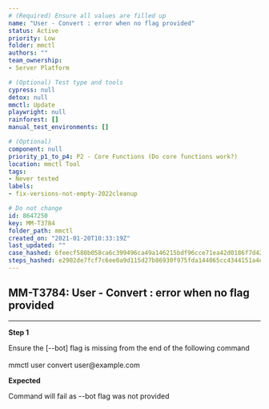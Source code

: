 ```yaml
---
# (Required) Ensure all values are filled up
name: "User - Convert : error when no flag provided"
status: Active
priority: Low
folder: mmctl
authors: ""
team_ownership: 
- Server Platform

# (Optional) Test type and tools
cypress: null
detox: null
mmctl: Update
playwright: null
rainforest: []
manual_test_environments: []

# (Optional)
component: null
priority_p1_to_p4: P2 - Core Functions (Do core functions work?)
location: mmctl Tool
tags: 
- Never tested
labels: 
- fix-versions-not-empty-2022cleanup

# Do not change
id: 8647250
key: MM-T3784
folder_path: mmctl
created_on: "2021-01-20T10:33:19Z"
last_updated: ""
case_hashed: 6feecf580b058ca6c399496ca49a146215bdf96cce71ea42d0186f7d42fd7029eae47f736cb0a5899bb5e5b3d1e5f988
steps_hashed: e2902de7fcf7c6ee0a9d115d27b86930f975fda144065cc4344151a4e4648f003c7b24e8feaa508e62340d2b532a8604
---
```


## MM-T3784: User - Convert : error when no flag provided

---

**Step 1**

Ensure the \[--bot] flag is missing from the end of the following command\
\
mmctl user convert user\@example.com

**Expected**

Command will fail as --bot flag was not provided
